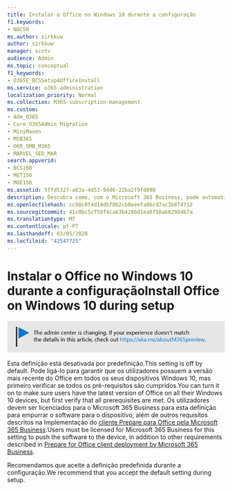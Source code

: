 ```yaml
---
title: Instalar o Office no Windows 10 durante a configuração
f1.keywords:
- NOCSH
ms.author: sirkkuw
author: sirkkuw
manager: scotv
audience: Admin
ms.topic: conceptual
f1_keywords:
- O365E_BCSSetup4OfficeInstall
ms.service: o365-administration
localization_priority: Normal
ms.collection: M365-subscription-management
ms.custom:
- Adm_O365
- Core_O365Admin_Migration
- MiniMaven
- MSB365
- OKR_SMB_M365
- MARVEL_SEO_MAR
search.appverid:
- BCS160
- MET150
- MOE150
ms.assetid: 5ffd5327-a83a-4d53-94d6-22ba2f9fd090
description: Descubra como, com o Microsoft 365 Business, pode automaticamente certificar-se de que os utilizadores têm a versão mais recente do Office em todos os seus dispositivos Windows 10.
ms.openlocfilehash: cc98c0f4d14dbf0b2cb8eeefa86cd7ac3b8f4712
ms.sourcegitcommit: 41c0bc5cf50f4ca63b4286d1ea0f58ab82984b7a
ms.translationtype: MT
ms.contentlocale: pt-PT
ms.lasthandoff: 03/05/2020
ms.locfileid: "42547725"
---
```

# <a name="install-office-on-windows-10-during-setup"></a><span data-ttu-id="1856f-103">Instalar o Office no Windows 10 durante a configuração</span><span class="sxs-lookup"><span data-stu-id="1856f-103">Install Office on Windows 10 during setup</span></span>

![Banner que https://aka.ms/aboutM365previewaponta para .](../media/m365admincenterchanging.png)

<span data-ttu-id="1856f-105">Esta definição está desativada por predefinição.</span><span class="sxs-lookup"><span data-stu-id="1856f-105">This setting is off by default.</span></span> <span data-ttu-id="1856f-106">Pode ligá-lo para garantir que os utilizadores possuem a versão mais recente do Office em todos os seus dispositivos Windows 10, mas primeiro verificar se todos os pré-requisitos são cumpridos.</span><span class="sxs-lookup"><span data-stu-id="1856f-106">You can turn it on to make sure users have the latest version of Office on all their Windows 10 devices, but first verify that all prerequisites are met.</span></span> <span data-ttu-id="1856f-107">Os utilizadores devem ser licenciados para o Microsoft 365 Business para esta definição para empurrar o software para o dispositivo, além de outros requisitos descritos na Implementação do [cliente Prepare para Office pela Microsoft 365 Business](prepare-for-office-client-deployment.md).</span><span class="sxs-lookup"><span data-stu-id="1856f-107">Users must be licensed for Microsoft 365 Business for this setting to push the software to the device, in addition to other requirements described in [Prepare for Office client deployment by Microsoft 365 Business](prepare-for-office-client-deployment.md).</span></span>
  
<span data-ttu-id="1856f-108">Recomendamos que aceite a definição predefinida durante a configuração.</span><span class="sxs-lookup"><span data-stu-id="1856f-108">We recommend that you accept the default setting during setup.</span></span>
